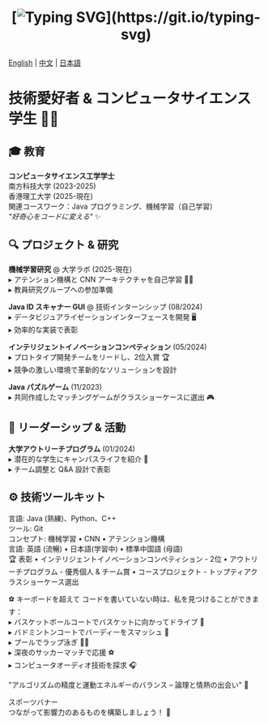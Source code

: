 <h1 align="center">
  
[![Typing SVG](https://readme-typing-svg.herokuapp.com?color=bf91f3&size=30&center=true&vCenter=true&width=500&height=35&lines=Welcome!;+I'm+M0rphex+莫晓喵!)](https://git.io/typing-svg)

</h1>

[English](README.md) | [中文](README.zh.md) | [日本語](README.jp.md)

# 技術愛好者 & コンピュータサイエンス学生 👨‍💻

## 🎓 教育  
**コンピュータサイエンス工学学士**  
南方科技大学 (2023-2025)  
香港理工大学 (2025-現在)  
関連コースワーク：Java プログラミング、機械学習（自己学習）  
*"好奇心をコードに変える"* ✨  

## 🔍 プロジェクト & 研究  
**機械学習研究** @ 大学ラボ (2025-現在)  
▸ アテンション機構と CNN アーキテクチャを自己学習 👨‍🔬  
▸ 教員研究グループへの参加準備  

**Java ID スキャナー GUI** @ 技術インターンシップ (08/2024)  
▸ データビジュアライゼーションインターフェースを開発 🖥️  
▸ 効率的な実装で表彰  

**インテリジェントイノベーションコンペティション** (05/2024)  
▸ プロトタイプ開発チームをリードし、2位入賞 🏆  
▸ 競争の激しい環境で革新的なソリューションを設計  

**Java パズルゲーム** (11/2023)  
▸ 共同作成したマッチングゲームがクラスショーケースに選出 🎮  

## 🌟 リーダーシップ & 活動  
**大学アウトリーチプログラム** (01/2024)  
▸ 潜在的な学生にキャンパスライフを紹介 🎤  
▸ チーム調整と Q&A 設計で表彰  

## ⚙️ 技術ツールキット  
言語:   Java (熟練)、Python、C++  
ツール:       Git  
コンセプト:    機械学習 • CNN • アテンション機構  
言語:   英語 (流暢) • 日本語(学習中) • 標準中国語 (母語)  
🏆 表彰
• インテリジェントイノベーションコンペティション - 2位
• アウトリーチプログラム - 優秀個人 & チーム賞
• コースプロジェクト - トップティアクラスショーケース選出

⚽️ キーボードを超えて
コードを書いていない時は、私を見つけることができます：  
▸ バスケットボールコートでバスケットに向かってドライブ 🏀  
▸ バドミントンコートでバーディーをスマッシュ 🏸  
▸ プールでラップ泳ぎ 🏊‍♂️  
▸ 深夜のサッカーマッチで応援 ⚽️  
▸ コンピュータオーディオ技術を探求 🎧  
  
"アルゴリズムの精度と運動エネルギーのバランス –
論理と情熱の出会い" 🌈  

スポーツバナー  
つながって影響力のあるものを構築しましょう！ 🤝
